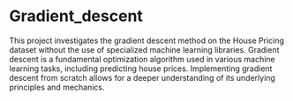 # Gradient_descent
This project investigates the gradient descent method on the House Pricing dataset without the use of specialized machine learning libraries. Gradient descent is a fundamental optimization algorithm used in various machine learning tasks, including predicting house prices. Implementing gradient descent from scratch allows for a deeper understanding of its underlying principles and mechanics.
